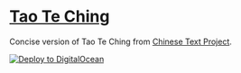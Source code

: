 # [Tao Te Ching](https://en.wikipedia.org/wiki/Tao_Te_Ching)
Concise version of Tao Te Ching from [Chinese Text Project](https://ctext.org/dao-de-jing/zh).

[![Deploy to DigitalOcean](https://www.deploytodo.com/do-btn-blue.svg)](https://cloud.digitalocean.com/apps/new?repo=https://github.com/16x2/Tao_Te_Ching/tree/master&refcode=2eddc24801fc)
